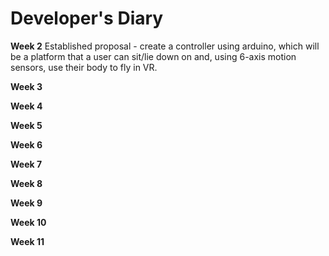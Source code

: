 # Developer's Diary

**Week 2**
Established proposal - create a controller using arduino, which will be a platform
that a user can sit/lie down on and, using 6-axis motion sensors, use their body
to fly in VR.


**Week 3**

**Week 4**

**Week 5**

**Week 6**

**Week 7**

**Week 8**

**Week 9**

**Week 10**

**Week 11**


